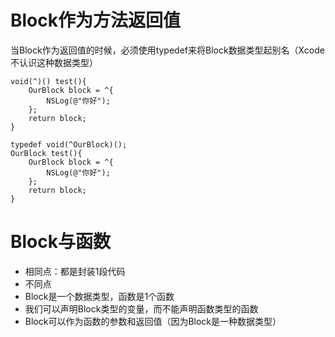 # Block作为方法返回值

当Block作为返回值的时候，必须使用typedef来将Block数据类型起别名（Xcode不认识这种数据类型）

```
void(^)() test(){
    OurBlock block = ^{
        NSLog(@"你好");
    };
    return block;
}
```

```
typedef void(^OurBlock)();
OurBlock test(){
    OurBlock block = ^{
        NSLog(@"你好");
    };
    return block;
}
```

# 



# Block与函数

* 相同点：都是封装1段代码
* 不同点
* Block是一个数据类型，函数是1个函数
* 我们可以声明Block类型的变量，而不能声明函数类型的函数
* Block可以作为函数的参数和返回值（因为Block是一种数据类型）



